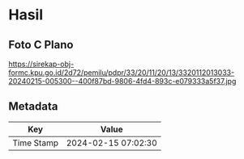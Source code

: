 # Hasil

## Foto C Plano

https://sirekap-obj-formc.kpu.go.id/2d72/pemilu/pdpr/33/20/11/20/13/3320112013033-20240215-005300--400f87bd-9806-4fd4-893c-e079333a5f37.jpg


## Metadata

| Key        | Value               |
| ---------- | ------------------- |
| Time Stamp | 2024-02-15 07:02:30 |




